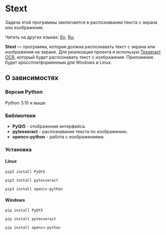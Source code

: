 # Stext

Задача этой программы заключается в распознавании текста с экрана или изображения.

Читать на других языках: [En](https://github.com/Mark-TinZ/Stext/blob/main/README.md), [Ru](https://github.com/Mark-TinZ/Stext/blob/main/README.ru.md);

**Stext** — программа, которая должна распознавать текст с экрана или изображения на экране. Для реализации проекта я использую 
[Tesseract OCR](https://github.com/tesseract-ocr/tesseract), который будет распознавать текст с изображения. 
Приложение будет кроссплатформенным для Windows и Linux.

## О зависимостях

### Версия Python
Python 3.10 и выше

### Библиотеки
 - **PyQt5** - отображения интерфейса.
 - **pytesseract** - распознавание текста по изображению.
 - **opencv-python** - работа с изображениями.

### Установка

#### Linux
```
pip3 install PyQt5
```
```
pip3 install pytesseract
```
```
pip3 install opencv-python
```
#### Windows
```
pip install PyQt5
```
```
pip install pytesseract
```
```
pip install opencv-python
```
